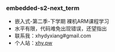 ### embedded-s2-next_term

* 嵌入式-第二季-下学期 裸机ARM课程学习
* 水平有限，代码难免出现错误，还望指出
* 联系我：xhydyxiang#gmail.com
* 个人站：[xhy.pw](http://xhy.pw "xhy.pw") 
